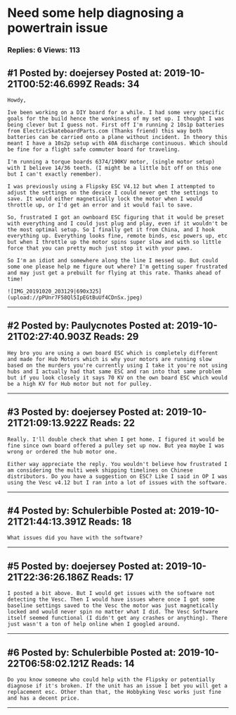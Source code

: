 # Need some help diagnosing a powertrain issue

### Replies: 6 Views: 113

## \#1 Posted by: doejersey Posted at: 2019-10-21T00:52:46.699Z Reads: 34

```
Howdy,

Ive been working on a DIY board for a while. I had some very specific goals for the build hence the wonkiness of my set up. I thought I was being clever but I guess not. First off I'm running 2 10s1p batteries from ElectricSkateboardParts.com (Thanks friend) this way both batteries can be carried onto a plane without incident. In theory this meant I have a 10s2p setup with 40A discharge continuous. Which should be fine for a flight safe commuter board for traveling.

I'm running a torque boards 6374/190KV motor, (single motor setup) with I believe 14/36 teeth. (I might be a little bit off on this one but I can't exactly remember). 

I was previously using a Flipsky ESC V4.12 but when I attempted to adjust the settings on the device I could never get the settings to save. It would either magnetically lock the motor when I would throttle up, or I'd get an error and it would fail to save. 

So, frustrated I got an ownboard ESC figuring that it would be preset with everything and I could just plug and play, even if it wouldn't be the most optimal setup. So I finally get it from China, and I hook everything up. Everything looks fine, remote binds, esc powers up, etc but when I throttle up the motor spins super slow and with so little force that you can pretty much just stop it with your paws. 

So I'm an idiot and somewhere along the line I messed up. But could some one please help me figure out where? I'm getting super frustrated and may just get a prebuilt for flying at this rate. Thanks ahead of time!

![IMG_20191020_203129|690x325](upload://pPUnr7F58Ql5IpEGtBuUf4CDnSx.jpeg)
```

---
## \#2 Posted by: Paulycnotes Posted at: 2019-10-21T02:27:40.903Z Reads: 29

```
Hey bro you are using a own board ESC which is completely different and made for Hub Motors which is why your motors are running slow based on the murders you're currently using I take it you're not using hubs and I actually had that same ESC and ran into that same problem but if you look closely it says 70 KV on the own board ESC which would be a high KV for Hub motor but not for pulley.
```

---
## \#3 Posted by: doejersey Posted at: 2019-10-21T21:09:13.922Z Reads: 22

```
Really. I'll double check that when I get home. I figured it would be fine since own board offered a pulley set up now. But yea maybe I was wrong or ordered the hub motor one. 

Either way appreciate the reply. You wouldn't believe how frustrated I am considering the multi week shipping timelines on Chinese distributors. Do you have a suggestion on ESC? Like I said in OP I was using the Vesc v4.12 but I ran into a lot of issues with the software.
```

---
## \#4 Posted by: Schulerbible Posted at: 2019-10-21T21:44:13.391Z Reads: 18

```
What issues did you have with the software?
```

---
## \#5 Posted by: doejersey Posted at: 2019-10-21T22:36:26.186Z Reads: 17

```
I posted a bit above. But I would get issues with the software not detecting the Vesc. Then I would have issues where once I got some baseline settings saved to the Vesc the motor was just magnetically locked and would never spin no matter what I did. The Vesc Software itself seemed functional (I didn't get any crashes or anything). There just wasn't a ton of help online when I googled around.
```

---
## \#6 Posted by: Schulerbible Posted at: 2019-10-22T06:58:02.121Z Reads: 14

```
Do you know someone who could help with the Flipsky or potentially diagnose if it's broken. If the unit has an issue I bet you will get a replacement esc. Other than that, the Hobbyking Vesc works just fine and has a decent price.
```

---
